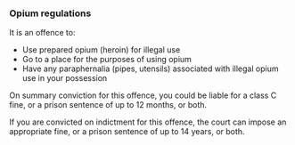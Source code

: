 ###  **Opium regulations**

It is an offence to:

  * Use prepared opium (heroin) for illegal use 
  * Go to a place for the purposes of using opium 
  * Have any paraphernalia (pipes, utensils) associated with illegal opium use in your possession 

On summary conviction for this offence, you could be liable for a class C
fine, or a prison sentence of up to 12 months, or both.

If you are convicted on indictment for this offence, the court can impose an
appropriate fine, or a prison sentence of up to 14 years, or both.
